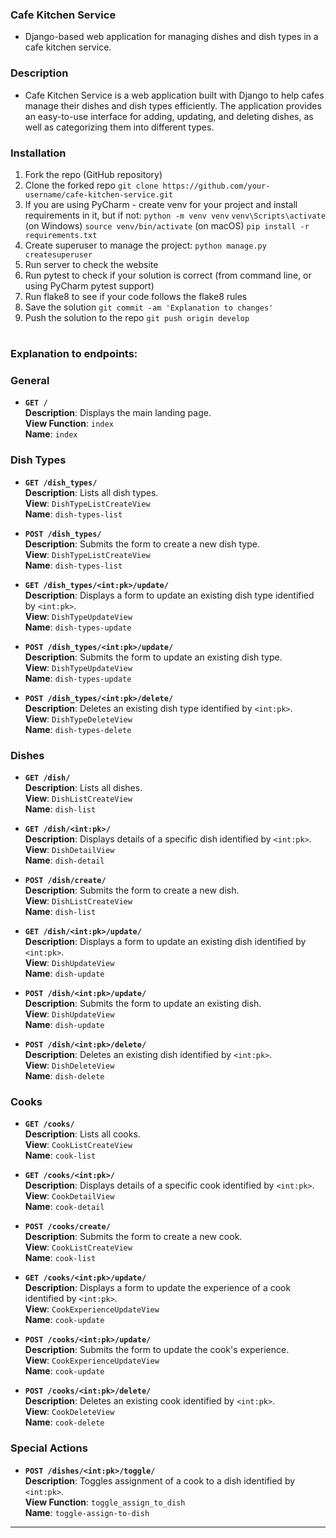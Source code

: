 ### Cafe Kitchen Service
 - Django-based web application for managing dishes and dish types in a cafe kitchen service.

### Description
- Cafe Kitchen Service is a web application built with Django to help cafes manage their dishes and dish types efficiently. The application provides an easy-to-use interface for adding, updating, and deleting dishes, as well as categorizing them into different types.

### Installation
1. Fork the repo (GitHub repository)
2. Clone the forked repo
`git clone https://github.com/your-username/cafe-kitchen-service.git`
3. If you are using PyCharm - create venv for your project and install requirements in it, but if not:
`python -m venv venv`
`venv\Scripts\activate` (on Windows)
`source venv/bin/activate` (on macOS)
`pip install -r requirements.txt`
4. Create superuser to manage the project:
`python manage.py createsuperuser`
5. Run server to check the website
6. Run pytest to check if your solution is correct 
(from command line, or using PyCharm pytest support)
7. Run flake8 to see if your code follows the flake8 rules
8. Save the solution  `git commit -am 'Explanation to changes'`
9. Push the solution to the repo `git push origin develop`


#
### Explanation to endpoints:
### General
- **`GET /`**  
  **Description**: Displays the main landing page.  
  **View Function**: `index`  
  **Name**: `index`

### Dish Types
- **`GET /dish_types/`**  
  **Description**: Lists all dish types.  
  **View**: `DishTypeListCreateView`  
  **Name**: `dish-types-list`


- **`POST /dish_types/`**  
  **Description**: Submits the form to create a new dish type.  
  **View**: `DishTypeListCreateView`  
  **Name**: `dish-types-list`

- **`GET /dish_types/<int:pk>/update/`**  
  **Description**: Displays a form to update an existing dish type identified by `<int:pk>`.  
  **View**: `DishTypeUpdateView`  
  **Name**: `dish-types-update`

- **`POST /dish_types/<int:pk>/update/`**  
  **Description**: Submits the form to update an existing dish type.  
  **View**: `DishTypeUpdateView`  
  **Name**: `dish-types-update`

- **`POST /dish_types/<int:pk>/delete/`**  
  **Description**: Deletes an existing dish type identified by `<int:pk>`.  
  **View**: `DishTypeDeleteView`  
  **Name**: `dish-types-delete`

### Dishes

- **`GET /dish/`**  
  **Description**: Lists all dishes.  
  **View**: `DishListCreateView`  
  **Name**: `dish-list`

- **`GET /dish/<int:pk>/`**  
  **Description**: Displays details of a specific dish identified by `<int:pk>`.  
  **View**: `DishDetailView`  
  **Name**: `dish-detail`


- **`POST /dish/create/`**  
  **Description**: Submits the form to create a new dish.  
  **View**: `DishListCreateView`  
  **Name**: `dish-list`

- **`GET /dish/<int:pk>/update/`**  
  **Description**: Displays a form to update an existing dish identified by `<int:pk>`.  
  **View**: `DishUpdateView`  
  **Name**: `dish-update`

- **`POST /dish/<int:pk>/update/`**  
  **Description**: Submits the form to update an existing dish.  
  **View**: `DishUpdateView`  
  **Name**: `dish-update`

- **`POST /dish/<int:pk>/delete/`**  
  **Description**: Deletes an existing dish identified by `<int:pk>`.  
  **View**: `DishDeleteView`  
  **Name**: `dish-delete`

### Cooks

- **`GET /cooks/`**  
  **Description**: Lists all cooks.  
  **View**: `CookListCreateView`  
  **Name**: `cook-list`

- **`GET /cooks/<int:pk>/`**  
  **Description**: Displays details of a specific cook identified by `<int:pk>`.  
  **View**: `CookDetailView`  
  **Name**: `cook-detail`


- **`POST /cooks/create/`**  
  **Description**: Submits the form to create a new cook.  
  **View**: `CookListCreateView`  
  **Name**: `cook-list`

- **`GET /cooks/<int:pk>/update/`**  
  **Description**: Displays a form to update the experience of a cook identified by `<int:pk>`.  
  **View**: `CookExperienceUpdateView`  
  **Name**: `cook-update`

- **`POST /cooks/<int:pk>/update/`**  
  **Description**: Submits the form to update the cook's experience.  
  **View**: `CookExperienceUpdateView`  
  **Name**: `cook-update`

- **`POST /cooks/<int:pk>/delete/`**  
  **Description**: Deletes an existing cook identified by `<int:pk>`.  
  **View**: `CookDeleteView`  
  **Name**: `cook-delete`

### Special Actions
- **`POST /dishes/<int:pk>/toggle/`**  
  **Description**: Toggles assignment of a cook to a dish identified by `<int:pk>`.  
  **View Function**: `toggle_assign_to_dish`  
  **Name**: `toggle-assign-to-dish`

---